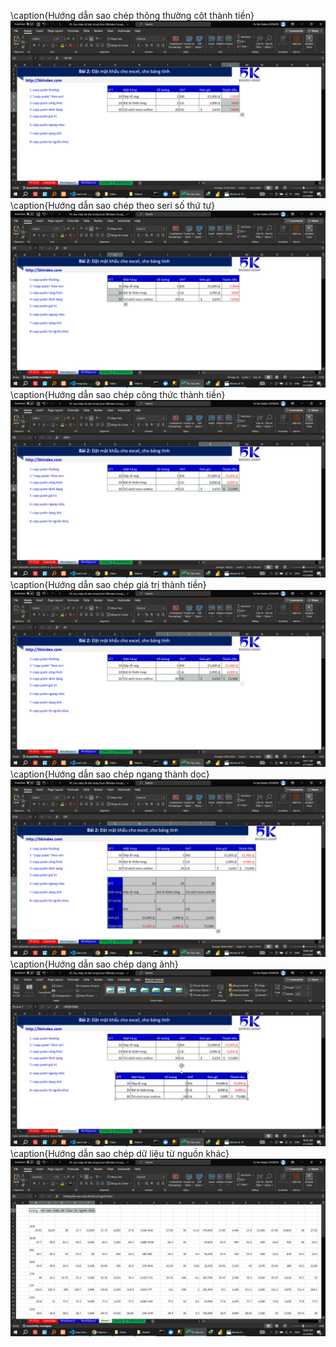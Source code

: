 \caption{Hướng dẫn sao chép thông thường cột thành tiền}
![alt text](Video4/HuongDan/0.png)
\caption{Hướng dẫn sao chép theo seri số thứ tự}
![alt text](Video4/HuongDan/1.png)
\caption{Hướng dẫn sao chép công thức	 thành tiền}
![alt text](Video4/HuongDan/2.png)
\caption{Hướng dẫn sao chép giá trị	 thành tiền}
 ![alt text](Video4/HuongDan/3.png)
\caption{Hướng dẫn sao chép ngang thành dọc}
![alt text](Video4/HuongDan/4.png)
\caption{Hướng dẫn sao chép  dạng ảnh}
![alt text](Video4/HuongDan/5.png)
\caption{Hướng dẫn sao chép dữ liệu từ nguồn khác}
 ![alt text](Video4/HuongDan/6.png)